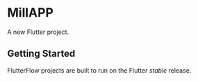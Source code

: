 # MillAPP

A new Flutter project.

## Getting Started

FlutterFlow projects are built to run on the Flutter _stable_ release.
